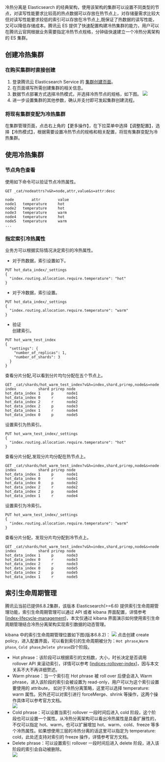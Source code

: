 冷热分离是 Elasticsearch 的经典架构，使用该架构的集群可以设置不同类型的节点，对读写性能要求比较高的热点数据可以存放在热节点上，对存储量需求比较大但对读写性能要求较低的索引可以存放在冷节点上,既保证了热数据的读写性能，又可以降低存储成本。腾讯云 ES 提供了快速配置构建冷热集群的能力，用户可以在腾讯云官网根据业务需要指定冷热节点规格，分钟级快速建立一个冷热分离架构的 ES 集群。

## 创建冷热集群

### 在购买集群时直接创建 
1. 登录腾讯云 Elasticsearch Service 的 [集群创建页面](https://buy.cloud.tencent.com/es#/?region=ap-guangzhou)。
2. 在页面填写所需创建集群的相关信息。
3. 数据节点部署方式选择冷热模式，并选择冷热节点的规格，如下图。
  ![](https://main.qcloudimg.com/raw/e5bbdd68229fc86e82bd094b127a0d3c.png)
4. 进一步设置集群的其他参数，确认并支付即可发起集群创建流程。

### 将现有集群变配为冷热集群 
在集群管理页面，点击右上角的【更多操作】，在下拉菜单中选择【调整配置】，选择【冷热模式】，根据需要设置冷热节点的规格和相关配置，将现有集群变配为冷热集群。

## 使用冷热集群
### 节点角色查看
使用如下命令可以验证节点冷热属性。
```
GET _cat/nodeattrs?v&h=node,attr,value&s=attr:desc

node        attr        value
node1   temperature     hot
node2   temperature     hot
node3   temperature     warm
node4   temperature     hot
node5   temperature     warm
...
```

### 指定索引冷热属性
业务方可以根据实际情况决定索引的冷热属性。
- 对于热数据，索引设置如下。
```
PUT hot_data_index/_settings
{
  "index.routing.allocation.require.temperature": "hot"
}
```
- 对于冷数据，索引设置。
```
PUT hot_data_index/_settings
{
  "index.routing.allocation.require.temperature": "warm"
}
```
- 验证<br>
创建索引。
```
PUT hot_warm_test_index
{
  "settings": {
    "number_of_replicas": 1,
    "number_of_shards": 3
  }
}
```
查看分片分配,可以看到分片均匀分配在五个节点上。
```
GET _cat/shards/hot_warm_test_index?v&h=index,shard,prirep,node&s=node
index          shard prirep node
hot_data_index 1     p      node1
hot_data_index 0     r      node1
hot_data_index 2     r      node2
hot_data_index 2     p      node3
hot_data_index 1     r      node4
hot_data_index 0     p      node5
```
设置索引为热索引。
```
PUT hot_warm_test_index/_settings
{
  "index.routing.allocation.require.temperature": "hot"
}
```
查看分片分配,发现分片均分配在热节点上。
```
GET _cat/shards/hot_warm_test_index?v&h=index,shard,prirep,node&s=node
index          shard prirep node
hot_data_index 1     p      node1
hot_data_index 0     r      node1
hot_data_index 0     p      node2
hot_data_index 2     r      node2
hot_data_index 2     p      node4
hot_data_index 1     r      node4
```
设置索引为冷索引。
```
PUT hot_warm_test_index/_settings
{
  "index.routing.allocation.require.temperature": "warm"
}
```
查看分片分配，发现分片均分配到冷节点上。
```
GET _cat/shards/hot_warm_test_index?v&h=index,shard,prirep,node&s=node
index          shard prirep node
hot_data_index 1     p      node3
hot_data_index 0     r      node3
hot_data_index 2     r      node3
hot_data_index 0     p      node5
hot_data_index 2     p      node5
hot_data_index 1     r      node5
```

## 索引生命周期管理
腾讯云当前已提供6.8.2集群，该版本 Elasticsearch(>=6.6) 提供索引生命周期管理功能，索引生命周期管理可以通过 API 或者 kibana 界面配置，详情参考 [[index-lifecycle-management](https://www.elastic.co/guide/en/elasticsearch/reference/6.6/index-lifecycle-management.html#index-lifecycle-management)]，本文仅通过 kibana 界面演示如何使用索引生命周期管理结合冷热分离架构实现索引数据的动态管理。

kibana 中的索引生命周期管理位置如下图(版本6.8.2)：
![](https://main.qcloudimg.com/raw/f1a1cc6375f4719e7e73a2c0746a867a.png)
点击创建 create policy，进入配置界面，可以看到索引的生命周期被分为：`Hot phrase`,`Warm phase`, `Cold phase`,`Delete phrase`四个阶段。

- Hot phrase：该阶段可以根据索引的文档数，大小，时长决定是否调用 rollover API 来滚动索引，详情可以参考 [[indices-rollover-index](https://www.elastic.co/guide/en/elasticsearch/reference/6.8/indices-rollover-index.html)]，因与本文关系不大不再详细赘述。
- Warm phrase：当一个索引在 Hot phrase 被 roll over 后便会进入 Warm phrase，进入该阶段的索引会被设置为 read-only，用户可以为这个索引设置要使用的 attribute， 如对于冷热分离策略，这里可以选择 temperature: warm 属性。另外还可以对索引进行 forceMerge、shrink 等操作，这两个操作具体可以参考官方文档。<br>
![](https://main.qcloudimg.com/raw/de570bc7c8b741089b5e96e30fc3fb8c.png)
- Cold phrase：可以设置当索引 rollover 一段时间后进入 cold 阶段，这个阶段也可以设置一个属性。从冷热分离架构可以看出冷热属性是具备扩展性的，不仅可以指定 hot、warm，也可以扩展增加 hot、warm、cold、freeze 等多个冷热属性。如果想使用三层的冷热分离的话这里可以指定为 temperature: cold，此处还支持对索引的 freeze 操作，详情参考官方文档。
- Delete phrase：可以设置索引 rollover 一段时间后进入 delete 阶段，进入该阶段的索引会自动被删除。<br>
![](https://main.qcloudimg.com/raw/977b4b6384f83331eb412e6f6f0778e8.png)

